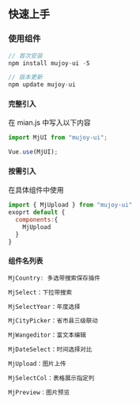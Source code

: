 <!--
 * @Description: 快速开始文档
 * @Author: panrui
 * @Date: 2021-05-26 11:06:53
 * @LastEditTime: 2021-06-11 17:30:52
 * @LastEditors: panrui
 * 不忘初心,不负梦想
-->

## 快速上手

### 使用组件

```js
// 首次安装
npm install mujoy-ui -S

// 版本更新
npm update mujoy-ui
```

#### 完整引入

在 mian.js 中写入以下内容

```js
import MjUI from "mujoy-ui";

Vue.use(MjUI);
```

#### 按需引入

在具体组件中使用

```js
import { MjUpload } from "mujoy-ui"
exoprt default {
  components:{
    MjUpload
  }
}
```

#### 组件名列表

```js
MjCountry: 多选带搜索保存插件

MjSelect：下拉带搜索

MjSelectYear：年度选择

MjCityPicker：省市县三级联动

MjWangeditor：富文本编辑

MjDateSelect：时间选择对比

MjUpload：图片上传

MjSelectCol：表格展示指定列

MjPreview：图片预览

```
